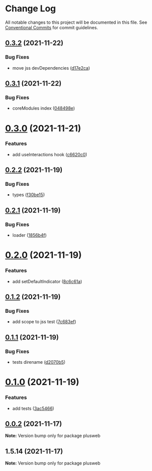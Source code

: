 # Change Log

All notable changes to this project will be documented in this file.
See [Conventional Commits](https://conventionalcommits.org) for commit guidelines.

## [0.3.2](https://github.com/hosseinmd/reactjs-view/compare/v0.3.1...v0.3.2) (2021-11-22)


### Bug Fixes

* move jss devDependencies ([d17e2ca](https://github.com/hosseinmd/reactjs-view/commit/d17e2cac2f74f08e5b2f5cabc44bc272e4d51a7e))





## [0.3.1](https://github.com/hosseinmd/reactjs-view/compare/v0.3.0...v0.3.1) (2021-11-22)


### Bug Fixes

* coreModules index ([048498e](https://github.com/hosseinmd/reactjs-view/commit/048498ec89b61ac2cebc098a280f19861ddc9c3a))





# [0.3.0](https://github.com/hosseinmd/reactjs-view/compare/v0.2.2...v0.3.0) (2021-11-21)


### Features

* add useInteractions hook ([c6620c0](https://github.com/hosseinmd/reactjs-view/commit/c6620c0b89b3fd498d60d90a721550f742e3170c))





## [0.2.2](https://github.com/hosseinmd/reactjs-view/compare/v0.2.1...v0.2.2) (2021-11-19)


### Bug Fixes

* types ([f30be15](https://github.com/hosseinmd/reactjs-view/commit/f30be1584db2baeb53ca294354e40340a123ce37))





## [0.2.1](https://github.com/hosseinmd/reactjs-view/compare/v0.2.0...v0.2.1) (2021-11-19)


### Bug Fixes

* loader ([1856b4f](https://github.com/hosseinmd/reactjs-view/commit/1856b4f7dda7913dfd3718c3c9ba41020f56b939))





# [0.2.0](https://github.com/hosseinmd/reactjs-view/compare/v0.1.2...v0.2.0) (2021-11-19)


### Features

* add setDefaultIndicator ([8c6c61a](https://github.com/hosseinmd/reactjs-view/commit/8c6c61a098040c14c98f2b59961763bbf8377f4f))





## [0.1.2](https://github.com/hosseinmd/reactjs-view/compare/v0.1.1...v0.1.2) (2021-11-19)


### Bug Fixes

* add scope to jss test ([7c683ef](https://github.com/hosseinmd/reactjs-view/commit/7c683efdc0481c229ce3f61e76545f86f3c91371))





## [0.1.1](https://github.com/hosseinmd/reactjs-view/compare/v0.1.0...v0.1.1) (2021-11-19)


### Bug Fixes

* tests direname ([d2070b5](https://github.com/hosseinmd/reactjs-view/commit/d2070b5a45f99c867bd1abf271529886b9876790))





# [0.1.0](https://github.com/hosseinmd/reactjs-view/compare/v0.0.2...v0.1.0) (2021-11-19)


### Features

* add tests ([3ac5466](https://github.com/hosseinmd/reactjs-view/commit/3ac54666c33f582fa335655f0f7c1e75bc7b0d56))





## [0.0.2](https://github.com/hosseinmd/reactjs-view/compare/v1.5.14...v0.0.2) (2021-11-17)

**Note:** Version bump only for package plusweb





## 1.5.14 (2021-11-17)

**Note:** Version bump only for package plusweb
